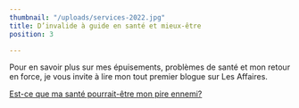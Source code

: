 ```yaml
---
thumbnail: "/uploads/services-2022.jpg"
title: D’invalide à guide en santé et mieux-être
position: 3

---
```

Pour en savoir plus sur mes épuisements, problèmes de santé et mon retour en force, je vous invite à lire mon tout premier blogue sur Les Affaires. 

[Est-ce que ma santé pourrait-être mon pire ennemi?](https://www.lesaffaires.com/blogues/nancy-bilodeau/est-ce-que-ma-sante-pourrait-etre-mon-pire-ennemi/630997)